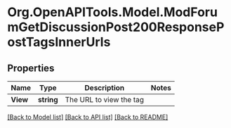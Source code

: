 # Org.OpenAPITools.Model.ModForumGetDiscussionPost200ResponsePostTagsInnerUrls

## Properties

Name | Type | Description | Notes
------------ | ------------- | ------------- | -------------
**View** | **string** | The URL to view the tag | 

[[Back to Model list]](../README.md#documentation-for-models) [[Back to API list]](../README.md#documentation-for-api-endpoints) [[Back to README]](../README.md)

